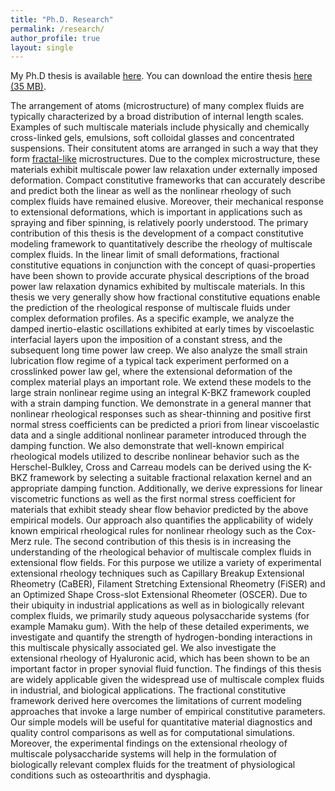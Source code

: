 ```yaml
---
title: "Ph.D. Research"
permalink: /research/
author_profile: true
layout: single
---
```


My Ph.D thesis is available [here](https://dspace.mit.edu/handle/1721.1/92159?show=full). You can download the entire thesis [here (35 MB)](https://dspace.mit.edu/bitstream/handle/1721.1/92159/897123391-MIT.pdf?sequence=2&isAllowed=y).

The arrangement of atoms (microstructure) of many complex fluids are typically characterized by a broad distribution of internal length scales. Examples of such multiscale materials include physically and chemically cross-linked gels, emulsions, soft colloidal glasses and concentrated suspensions. Their consitutent atoms are arranged in such a way that they form [fractal-like](https://en.wikipedia.org/wiki/Fractal) microstructures. Due to the complex microstructure, these materials exhibit multiscale power law relaxation under externally imposed deformation. Compact constitutive frameworks that can accurately describe and predict both the linear as well as the nonlinear rheology of such complex fluids have remained elusive. Moreover, their mechanical response to extensional deformations, which is important in applications such as spraying and fiber spinning, is relatively poorly understood. The primary contribution of this thesis is the development of a compact constitutive modeling framework to quantitatively describe the rheology of multiscale complex fluids. In the linear limit of small deformations, fractional constitutive equations in conjunction with the concept of quasi-properties have been shown to provide accurate physical descriptions of the broad power law relaxation dynamics exhibited by multiscale materials. In this thesis we very generally show how fractional constitutive equations enable the prediction of the rheological response of multiscale fluids under complex deformation profiles. As a specific example, we analyze the damped inertio-elastic oscillations exhibited at early times by viscoelastic interfacial layers upon the imposition of a constant stress, and the subsequent long time power law creep. We also analyze the small strain lubrication flow regime of a typical tack experiment performed on a crosslinked power law gel, where the extensional deformation of the complex material plays an important role. We extend these models to the large strain nonlinear regime using an integral K-BKZ framework coupled with a strain damping function. We demonstrate in a general manner that nonlinear rheological responses such as shear-thinning and positive first normal stress coefficients can be predicted a priori from linear viscoelastic data and a single additional nonlinear parameter introduced through the damping function. We also demonstrate that well-known empirical rheological models utilized to describe nonlinear behavior such as the Herschel-Bulkley, Cross and Carreau models can be derived using the K-BKZ framework by selecting a suitable fractional relaxation kernel and an appropriate damping function. Additionally, we derive expressions for linear viscometric functions as well as the first normal stress coefficient for materials that exhibit steady shear flow behavior predicted by the above empirical models. Our approach also quantifies the applicability of widely known empirical rheological rules for nonlinear rheology such as the Cox-Merz rule. The second contribution of this thesis is in increasing the understanding of the rheological behavior of multiscale complex fluids in extensional flow fields. For this purpose we utilize a variety of experimental extensional rheology techniques such as Capillary Breakup Extensional Rheometry (CaBER), Filament Stretching Extensional Rheometry (FiSER) and an Optimized Shape Cross-slot Extensional Rheometer (OSCER). Due to their ubiquity in industrial applications as well as in biologically relevant complex fluids, we primarily study aqueous polysaccharide systems (for example Mamaku gum). With the help of these detailed experiments, we investigate and quantify the strength of hydrogen-bonding interactions in this multiscale physically associated gel. We also investigate the extensional rheology of Hyaluronic acid, which has been shown to be an important factor in proper synovial fluid function. The findings of this thesis are widely applicable given the widespread use of multiscale complex fluids in industrial, and biological applications. The fractional constitutive framework derived here overcomes the limitations of current modeling approaches that invoke a large number of empirical constitutive parameters. Our simple models will be useful for quantitative material diagnostics and quality control comparisons as well as for computational simulations. Moreover, the experimental findings on the extensional rheology of multiscale polysaccharide systems will help in the formulation of biologically relevant complex fluids for the treatment of physiological conditions such as osteoarthritis and dysphagia.